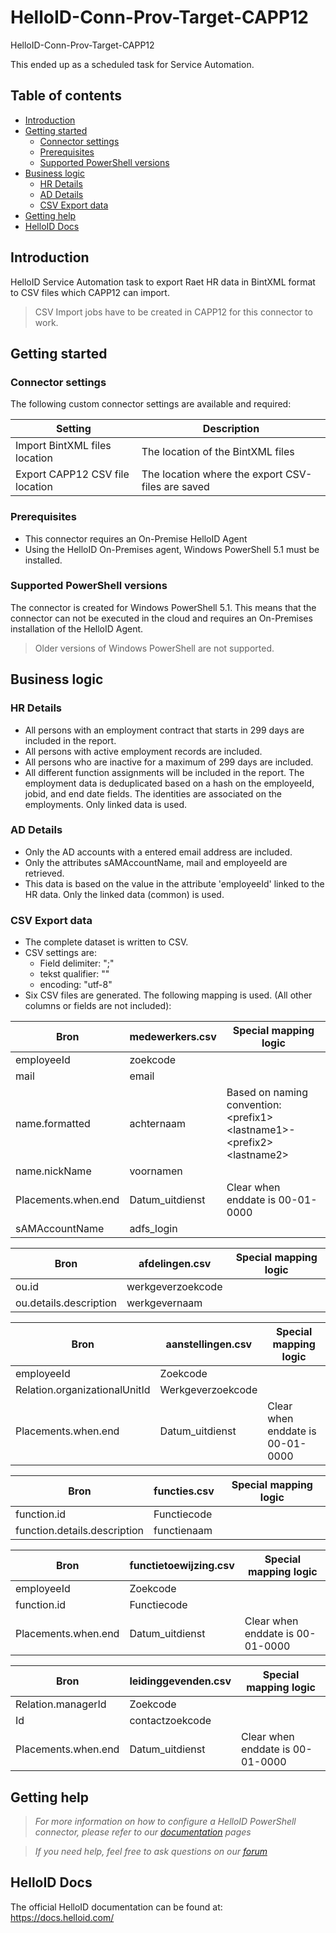 # HelloID-Conn-Prov-Target-CAPP12
HelloID-Conn-Prov-Target-CAPP12

This ended up as a scheduled task for Service Automation.

## Table of contents

- [Introduction](#Introduction)
- [Getting started](#Getting-started)
  + [Connector settings](#Connector-settings)
  + [Prerequisites](#Prerequisites)
  + [Supported PowerShell versions](#Supported-PowerShell-versions)
- [Business logic](#Business-logic)
  + [HR Details](#HR-Details)
  + [AD Details](#AD-Details)
  + [CSV Export data](#CSV-Export-data)
- [Getting help](#Getting-help)
- [HelloID Docs](#HelloID-Docs)

## Introduction

HelloID Service Automation task to export Raet HR data in BintXML format to CSV files which CAPP12 can import.

> CSV Import jobs have to be created in CAPP12 for this connector to work.
 
## Getting started

### Connector settings

The following custom connector settings are available and required:

| Setting     | Description |
| ------------ | ----------- |
| Import BintXML files location | The location of the BintXML files |
| Export CAPP12 CSV file location | The location where the export CSV-files are saved |

### Prerequisites

- This connector requires an On-Premise HelloID Agent
- Using the HelloID On-Premises agent, Windows PowerShell 5.1 must be installed.

### Supported PowerShell versions

The connector is created for Windows PowerShell 5.1. This means that the connector can not be executed in the cloud and requires an On-Premises installation of the HelloID Agent.

> Older versions of Windows PowerShell are not supported.

## Business logic

### HR Details

- All persons with an employment contract that starts in 299 days are included in the report.
- All persons with active employment records are included.
- All persons who are inactive for a maximum of 299 days are included.
- All different function assignments will be included in the report. The employment data is deduplicated based on a hash on the employeeId, jobid, and end date fields. The identities are associated on the employments. Only linked data is used.

### AD Details

- Only the AD accounts with a entered email address are included.
- Only the attributes sAMAccountName, mail and employeeId are retrieved.
- This data is based on the value in the attribute 'employeeId' linked to the HR data. Only the linked data (common) is used.

### CSV Export data

- The complete dataset is written to CSV.
- CSV settings are:
  - Field delimiter: &quot;;&quot;
  - tekst qualifier: &quot;&quot;
  - encoding: &quot;utf-8&quot;
- Six CSV files are generated. The following mapping is used. (All other columns or fields are not included):

| **Bron** | **medewerkers.csv** | **Special mapping logic** |
| --- | --- | --- |
| employeeId | zoekcode | |
| mail | email |   |
| name.formatted | achternaam | Based on naming convention: \<prefix1\> \<lastname1\>-\<prefix2\> \<lastname2\> |
| name.nickName | voornamen |   |
| Placements.when.end | Datum\_uitdienst | Clear when enddate is 00-01-0000 |
| sAMAccountName | adfs\_login |   |

| **Bron** | **afdelingen.csv** | **Special mapping logic** |
| --- | --- | --- |
| ou.id | werkgeverzoekcode | |
| ou.details.description | werkgevernaam |   |

| **Bron** | **aanstellingen.csv** | **Special mapping logic** |
| --- | --- | --- |
| employeeId | Zoekcode | |
| Relation.organizationalUnitId | Werkgeverzoekcode |   |
| Placements.when.end | Datum\_uitdienst | Clear when enddate is 00-01-0000 |

| **Bron** | **functies.csv** | **Special mapping logic** |
| --- | --- | --- |
| function.id | Functiecode | |
| function.details.description | functienaam |   |

| **Bron** | **functietoewijzing.csv** | **Special mapping logic** |
| --- | --- | --- |
| employeeId | Zoekcode | |
| function.id | Functiecode |   |
| Placements.when.end | Datum\_uitdienst | Clear when enddate is 00-01-0000 |

| **Bron** | **leidinggevenden.csv** | **Special mapping logic** |
| --- | --- | --- |
| Relation.managerId | Zoekcode | |
| Id | contactzoekcode |   |
| Placements.when.end | Datum\_uitdienst | Clear when enddate is 00-01-0000 |

## Getting help

> _For more information on how to configure a HelloID PowerShell connector, please refer to our [documentation](https://docs.helloid.com/hc/en-us/articles/360012518799-How-to-add-a-target-system) pages_

> _If you need help, feel free to ask questions on our [forum](https://forum.helloid.com)_

## HelloID Docs

The official HelloID documentation can be found at: https://docs.helloid.com/
